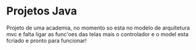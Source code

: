 # Projetos Java
 Projeto de uma academia, no momento so esta no modelo de arquitetura mvc e falta ligar as func'oes das telas  mais o controlador e o model  esta fcriado e  pronto para funcionar!
 
